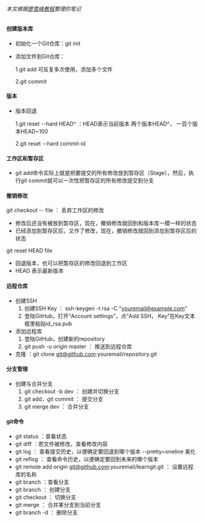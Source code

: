 ###### 本文根据[廖雪峰教程](http://www.liaoxuefeng.com/wiki/0013739516305929606dd18361248578c67b8067c8c017b000)整理的笔记

#### 创建版本库 
- 初始化一个Git仓库：git init

- 添加文件到Git仓库：

    1.git add    可反复多次使用，添加多个文件
    
    2.git commit 

#### 版本
- 版本回退
 
    1.git reset --hard HEAD^  ：HEAD表示当前版本 两个版本HEAD^， 一百个版本HEAD~100

    2.git reset --hard commit-id

#### 工作区和暂存区
- git add命令实际上就是把要提交的所有修改放到暂存区（Stage），然后，执行git commit就可以一次性把暂存区的所有修改提交到分支

#### 撤销修改
git checkout -- file ： 丢弃工作区的修改

- 修改后还没有被放到暂存区，现在，撤销修改就回到和版本库一模一样的状态
- 已经添加到暂存区后，又作了修改，现在，撤销修改就回到添加到暂存区后的状态

git reset HEAD file

- 回退版本，也可以把暂存区的修改回退到工作区
- HEAD 表示最新版本

#### 远程仓库
- 创建SSH
  1. 创建SSH Key ： ssh-keygen -t rsa -C "youremail@example.com"
  2. 登陆GitHub，打开“Account settings”，点“Add SSH， Key”在Key文本框里粘贴id_rsa.pub
- 添加远程库
  1. 登陆GitHub，创建新的repository
  2. git push -u origin master ： 推送到远程仓库
- 克隆 ：git clone git@github.com:youremail/repository.git

#### 分支管理
- 创建与合并分支
  1. git checkout -b dev ： 创建并切换分支
  2. git add，git commit ： 提交分支
  3. git merge dev ： 合并分支

#### git命令
- git status ：查看状态
- git diff ：若文件被修改，查看修改内容
- git log ： 查看提交历史，以便确定要回退到哪个版本 --pretty=oneline 美化
- git reflog ： 查看命令历史，以便确定要回到未来的哪个版本
- git remote add origin git@github.com:youremail/learngit.git ： 设置远程库的名称
- git branch ：查看分支
- git branch <name> ： 创建分支
- git checkout <name> ： 切换分支
- git merge <name> ： 合并某分支到当前分支
- git branch -d <name> ： 删除分支 


